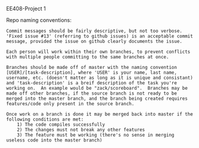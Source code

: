 EE408-Project 1

Repo naming conventions:
	
	Commit messages should be fairly descriptive, but not too verbose.  'Fixed issue #13' (referring to github issues) is an acceptable commit message, provided the issue on github clearly documents the issue.
	
	Each person will work within their own branches, to prevent conflicts with multiple people committing to the same branches at once.
	
	Branches should be made off of master with the naming convention [USER]/[task-description], where 'USER' is your name, last name, username, etc. (doesn't matter as long as it is unique and consistant) and 'task-description' is a breif description of the task you're working on.  An example would be "zack/scoreboard".  Branches may be made off other branches, if the source branch is not ready to be merged into the master branch, and the branch being created requires features/code only present in the source branch.
	
	Once work on a branch is done it may be merged back into master if the following conditions are met:
		1) The code compiles successfully
		2) The changes must not break any other features
		3) The feature must be working (there's no sense in merging useless code into the master branch)
	
	
